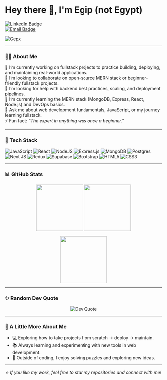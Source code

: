 # Hey there 👋, I'm Egip (not Egypt)  

[![LinkedIn Badge](https://img.shields.io/badge/-LinkedIn-0e76a8?style=flat-square&logo=Linkedin&logoColor=white)](https://www.linkedin.com/in/egip-sinargo)  
[![Email Badge](https://img.shields.io/badge/-Email-D14836?style=flat-square&logo=gmail&logoColor=white)](mailto:egipsinargo123@gmail.com)  

<p align="left"> 
  <img src="https://komarev.com/ghpvc/?username=Gepx&label=Profile%20views&color=0e75b6&style=flat" alt="Gepx" /> 
</p>

---

### 👨‍💻 About Me  
🔭 I’m currently working on fullstack projects to practice building, deploying, and maintaining real-world applications.  
🤝 I’m looking to collaborate on open-source MERN stack or beginner-friendly fullstack projects.  
👐 I’m looking for help with backend best practices, scaling, and deployment pipelines.  
🌱 I’m currently learning the MERN stack (MongoDB, Express, React, Node.js) and DevOps basics.  
💬 Ask me about web development fundamentals, JavaScript, or my journey learning fullstack.  
⚡ Fun fact: *“The expert in anything was once a beginner.”*  

---

### 🔧 Tech Stack
![JavaScript](https://img.shields.io/badge/javascript-%23323330.svg?style=for-the-badge&logo=javascript&logoColor=%23F7DF1E) 
![React](https://img.shields.io/badge/react-%2320232a.svg?style=for-the-badge&logo=react&logoColor=%2361DAFB) 
![NodeJS](https://img.shields.io/badge/node.js-6DA55F?style=for-the-badge&logo=node.js&logoColor=white) 
![Express.js](https://img.shields.io/badge/express.js-%23404d59.svg?style=for-the-badge&logo=express&logoColor=%2361DAFB) 
![MongoDB](https://img.shields.io/badge/MongoDB-%234ea94b.svg?style=for-the-badge&logo=mongodb&logoColor=white) 
![Postgres](https://img.shields.io/badge/postgres-%23316192.svg?style=for-the-badge&logo=postgresql&logoColor=white)  
![Next JS](https://img.shields.io/badge/Next-black?style=for-the-badge&logo=next.js&logoColor=white) 
![Redux](https://img.shields.io/badge/redux-%23593d88.svg?style=for-the-badge&logo=redux&logoColor=white) 
![Supabase](https://img.shields.io/badge/Supabase-3ECF8E?style=for-the-badge&logo=supabase&logoColor=white) 
![Bootstrap](https://img.shields.io/badge/bootstrap-%238511FA.svg?style=for-the-badge&logo=bootstrap&logoColor=white) 
![HTML5](https://img.shields.io/badge/html5-%23E34F26.svg?style=for-the-badge&logo=html5&logoColor=white) 
![CSS3](https://img.shields.io/badge/css3-%231572B6.svg?style=for-the-badge&logo=css3&logoColor=white)  

---

### 📊 GitHub Stats
<p align="center">
  <img src="https://github-readme-stats.vercel.app/api?username=Gepx&theme=dark&hide_border=false&include_all_commits=true&count_private=true" height="150"/>
  <img src="https://github-readme-streak-stats.herokuapp.com/?user=Gepx&theme=dark&hide_border=false" height="150"/>
</p>
<p align="center">
  <img src="https://github-readme-stats.vercel.app/api/top-langs/?username=Gepx&theme=dark&hide_border=false&layout=compact&langs_count=8" height="150"/>
</p>

---

### ✨ Random Dev Quote
<p align="center">
  <img src="https://quotes-github-readme.vercel.app/api?type=horizontal&theme=dark" alt="Dev Quote" />
</p>

---

### 🚀 A Little More About Me
- 💻 Exploring how to take projects from scratch → deploy → maintain.  
- 📚 Always learning and experimenting with new tools in web development.  
- 🍕 Outside of coding, I enjoy solving puzzles and exploring new ideas.  

---

<div align="center">

⭐️ *If you like my work, feel free to star my repositories and connect with me!*  

</div>
